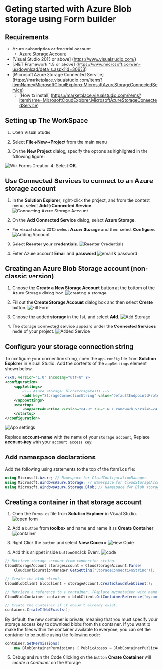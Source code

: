 # Geting started with Azure Blob storage using Form builder

## Requirements

+ Azure subscription or free trial account
  + [Azure Storage Account](https://azure.microsoft.com/en-us/free/)
+ [Visual Studio 2015 or above] (https://www.visualstudio.com/)
+ [.NET Framework 4.5 or above] (https://www.microsoft.com/en-us/download/details.aspx?id=30653)
+ [Microsoft Azure Storage Connected Service] (https://marketplace.visualstudio.com/items?itemName=MicrosoftCloudExplorer.MicrosoftAzureStorageConnectedService) 
  + [How to install] (https://marketplace.visualstudio.com/items?itemName=MicrosoftCloudExplorer.MicrosoftAzureStorageConnectedService)

## Setting up The WorkSpace
1. Open Visual Studio

2. Select **File->New->Project** from the main menu

3. On the **New Project** dialog, specify the options as highlighted in the following figure:

![Win Forms Creation](https://github.com/mohammadahsan/Azure-Blob-Storage/blob/Editing/Images/Project%20dialog.PNG "Creatinga Win forms Project")
4. Select **OK**.

## Use Connected Services to connect to an Azure storage account

1. In the **Solution Explorer**, right-click the project, and from the context menu, select **Add->Connected Service**.
![Connecting Azure Storage Account](https://github.com/mohammadahsan/Azure-Blob-Storage/blob/Editing/Images/Adding%20Connected%20Service.png "Connecting Azure Storage Account")

2. On the **Add Connected Service** dialog, select **Azure Storage**. 
  + For visual studio 2015 select **Azure Storage** and then select **Configure**.
![Adding Account](https://github.com/mohammadahsan/Azure-Blob-Storage/blob/Editing/Images/Cloud%20storage.PNG "Adding Account") 

3. Select **Reenter your credentials**.
![Reenter Credentials](https://github.com/mohammadahsan/Azure-Blob-Storage/blob/Editing/Images/credentials.PNG "Enter")

4. Enter Azure account **Email** and **password**
![email & password](https://github.com/mohammadahsan/Azure-Blob-Storage/blob/Editing/Images/Entering%20Credentials.PNG "email & pass")

## Creating an Azure Blob Storage account (non-classic version)

1. Choose the **Create a New Storage Account** button at the bottom of the Azure Storage dialog box.
![creating a storage](https://github.com/mohammadahsan/Azure-Blob-Storage/blob/Editing/Images/Creating%20Blob%20Storage/Create%20Storage.PNG "create storage account")

2. Fill out the **Create Storage Account** dialog box and then select **Create** button.
![Fill Form](https://github.com/mohammadahsan/Azure-Blob-Storage/blob/Editing/Images/Creating%20Blob%20Storage/Fill%20up%20the%20form.PNG "Fill Form")

3. Choose the added **storage** in the list, and select **Add**.
![Add Storage](https://github.com/mohammadahsan/Azure-Blob-Storage/blob/Editing/Images/Creating%20Blob%20Storage/add%20storage.PNG "Add storage")

4. The storage connected service appears under the **Connected Services** node of your project.
![Added Service](https://github.com/mohammadahsan/Azure-Blob-Storage/blob/Editing/Images/Creating%20Blob%20Storage/show.PNG "Added Service")

## Configure your storage connection string
To configure your connection string, open the `app.config` file from **Solution Explorer** in Visual Studio. Add the contents of the `appSettings` element shown below. 

``` xml
<?xml version="1.0" encoding="utf-8" ?>
<configuration>
    <appSettings>
        <!-- Azure Storage: blobstoragetest1 -->
        <add key="StorageConnectionString" value="DefaultEndpointsProtocol=https;AccountName=blobstoragetest1;AccountKey=Nq2Z5CGL+vT5RrbezP/TboH0XzYzmvGDs1OGHM1nTj8J94MZc/XUVbUCY9arpp5xx/227yBa+SmGDXPx1obnqg==" />
    </appSettings>
    <startup> 
        <supportedRuntime version="v4.0" sku=".NETFramework,Version=v4.5.2" />
    </startup>
</configuration>
```

![App settings](https://github.com/mohammadahsan/Azure-Blob-Storage/blob/Editing/Images/Connection%20String.PNG "App settings")

Replace **account-name** with the name of your `storage account`, 
Replace **account-key** with your `account access key`:

## Add namespace declarations
Add the following using statements to the top of the form1.cs file:
``` C#
using Microsoft.Azure; // Namespace for CloudConfigurationManager
using Microsoft.WindowsAzure.Storage; // Namespace for CloudStorageAccount
using Microsoft.WindowsAzure.Storage.Blob; // Namespace for Blob storage types
```

## Creating a container in that storage account

1. Open the `Forms.cs` file from **Solution Explorer** in Visual Studio.
![open form](https://github.com/mohammadahsan/Azure-Blob-Storage/blob/Editing/Images/Creating%20Blob%20Storage/Open%20form.PNG "Opening form")

2. Add a `button` from **toolbox** and name and name it as **Create Container**
![container](https://github.com/mohammadahsan/Azure-Blob-Storage/blob/Editing/Images/Creating%20Blob%20Storage/create%20button1.PNG "container")

3. Right Click the `button` and select **View Code<>** 
![view Code](https://github.com/mohammadahsan/Azure-Blob-Storage/blob/Editing/Images/Creating%20Blob%20Storage/button%20code.png "View Code")

4. Add this snippet inside `button`onclick Event.
![code](https://github.com/mohammadahsan/Azure-Blob-Storage/blob/Editing/Images/Creating%20Blob%20Storage/adding%20snippet.PNG "addin code")
```C#
// Retrieve storage account from connection string.
CloudStorageAccount storageAccount = CloudStorageAccount.Parse(
    CloudConfigurationManager.GetSetting("StorageConnectionString"));

// Create the blob client.
CloudBlobClient blobClient = storageAccount.CreateCloudBlobClient();

// Retrieve a reference to a container. (Replace mycontainer with name of your container)
CloudBlobContainer container = blobClient.GetContainerReference("mycontainer");

// Create the container if it doesn't already exist.
container.CreateIfNotExists();
```
By default, the new container is private, meaning that you must specify your storage access key to download blobs from this container. If you want to make the files within the container available to everyone, you can set the container to be public using the following code:
``` C#
container.SetPermissions(
    new BlobContainerPermissions { PublicAccess = BlobContainerPublicAccessType.Blob });
```
5. Debug and run the Code Clicking on the `button` **Create Container** will _create a Container_ on the Storage.
